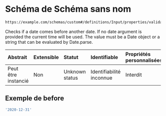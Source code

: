 # Schéma de Schéma sans nom

```txt
https://example.com/schemas/custom#/definitions/Input/properties/validations/properties/before
```

Checks if a date comes before another date. If no date argument is provided the current time will be used. The value must be a Date object or a string that can be evaluated by Date.parse.

| Abstrait            | Extensible | Statut         | Identifiable             | Propriétés personnalisées | Propriétés Additionnelles | Limites d'accès | Défini dans                                                                        |
| :------------------ | :--------- | :------------- | :----------------------- | :------------------------ | :------------------------ | :-------------- | :--------------------------------------------------------------------------------- |
| Peut être instancié | Non        | Unknown status | Identifiabilité inconnue | Interdit                  | Autorisé                  | aucun           | [FRW.form.schema.json\*](../out/FRW.form.schema.json "ouvrir le schéma d'origine") |

## Exemple de before

```yaml
'2020-12-31'

```
